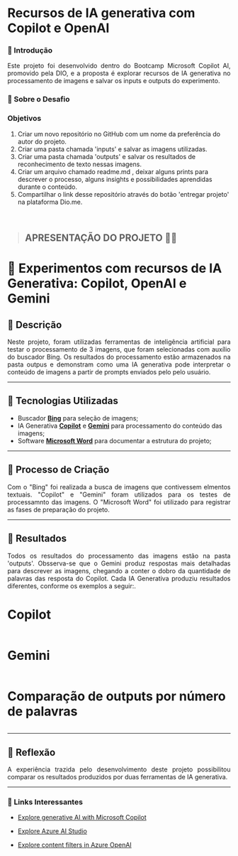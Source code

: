 # Recursos de IA generativa com Copilot e OpenAI

### 🚀 Introdução

<p align='justify'>
Este projeto foi desenvolvido dentro do Bootcamp Microsoft Copilot AI, promovido pela DIO, e a proposta é explorar recursos de IA generativa no processamento de imagens e salvar os inputs e outputs do experimento. 
</p>

### 🎯 Sobre o Desafio 

### Objetivos

1. Criar um novo repositório no GitHub com um nome da preferência do autor do projeto.
2. Criar uma pasta chamada 'inputs' e salvar as imagens utilizadas.
3. Criar uma pasta chamada 'outputs' e salvar os resultados de reconhecimento de texto nessas imagens.
4. Criar um arquivo chamado readme.md , deixar alguns prints para descrever o processo, alguns insights e possibilidades aprendidas durante o conteúdo.
5. Compartilhar o link desse repositório através do botão 'entregar projeto' na plataforma Dio.me.

</br>  

> ## APRESENTAÇÃO DO PROJETO 💪🤓

# 🤖 Experimentos com recursos de IA Generativa: Copilot, OpenAI e Gemini

## 📒 Descrição 
<p align='justify'>
Neste projeto, foram utilizadas ferramentas de inteligência artificial para testar o processamento de 3 imagens, que foram selecionadas com auxílio do buscador Bing. Os resultados do processamento estão armazenados na pasta outpus e demonstram como uma IA generativa pode interpretar o conteúdo de imagens a partir de prompts enviados pelo pelo usuário.   
</p>

---

## 🤖 Tecnologias Utilizadas
- Buscador **[Bing](https://www.bing.com/)** para seleção de imagens;
- IA Generativa **[Copilot](https://copilot.microsoft.com/)** e **[Gemini](https://gemini.google.com/u/1/app)** para processamento do conteúdo das imagens;
- Software **[Microsoft Word](https://www.microsoft.com/pt-br/microsoft-365/p/word/cfq7ttc0hlkm)** para documentar a estrutura do projeto;

---

## 🧐 Processo de Criação  
<p align='justify'>
Com o "Bing" foi realizada a busca de imagens que contivessem elmentos textuais. "Copilot" e "Gemini" foram utilizados para os testes de processamnto das imagens. O "Microsoft Word" foi utilizado para registrar as fases de preparação do projeto. 
</p>

---

## 🚀 Resultados
<p align='justify'>
Todos os resultados do processamento das imagens estão na pasta 'outputs'. Obsserva-se que o Gemini produz respostas mais detalhadas para descrever as imagens, chegando a conter o dobro da quantidade de palavras das resposta do Copilot. Cada IA Generativa produziu resultados diferentes, conforme os exemplos a seguir:.   
</p>  

# Copilot

<img src=''>

# Gemini

<img src=''>  

# Comparação de outputs por número de palavras  

<img src=''>  

---

## 💭 Reflexão
<p align='justify'>
A experiência trazida pelo desenvolvimento deste projeto possibilitou comparar os resultados produzidos por duas ferramentas de IA generativa. 
</p>

--- 

### 🔗 Links Interessantes  

- [Explore generative AI with Microsoft Copilot](https://microsoftlearning.github.io/mslearn-ai-fundamentals/Instructions/Labs/12-generative-ai.html)

- [Explore Azure AI Studio](https://microsoftlearning.github.io/mslearn-ai-studio/Instructions/01-Explore-ai-studio.html)

- [Explore content filters in Azure OpenAI](https://microsoftlearning.github.io/mslearn-ai-fundamentals/Instructions/Labs/14-azure-openai-content-filters.html)


